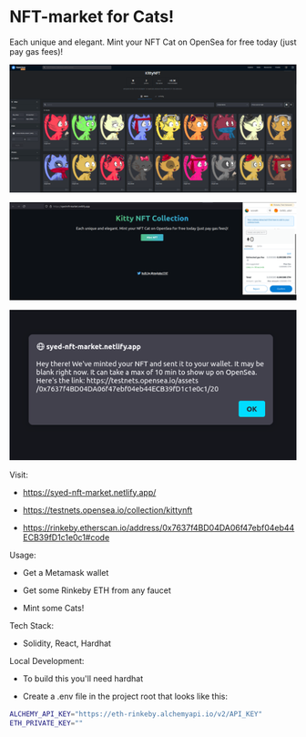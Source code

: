 # NFT-market for Cats!

Each unique and elegant. Mint your NFT Cat on OpenSea for free today (just pay gas fees)!

![Image](/Image1.png?raw=true&sanitize=true)

![Image](/Image2.png?raw=true&sanitize=true)

![Image](/Image3.png?raw=true&sanitize=true)


Visit:

- https://syed-nft-market.netlify.app/

- https://testnets.opensea.io/collection/kittynft

- https://rinkeby.etherscan.io/address/0x7637f4BD04DA06f47ebf04eb44ECB39fD1c1e0c1#code

Usage:
- Get a Metamask wallet

- Get some Rinkeby ETH from any faucet

- Mint some Cats!

Tech Stack:

- Solidity, React, Hardhat

Local Development:

- To build this you'll need hardhat

- Create a .env file in the project root that looks like this:
```bash
ALCHEMY_API_KEY="https://eth-rinkeby.alchemyapi.io/v2/API_KEY"
ETH_PRIVATE_KEY=""
